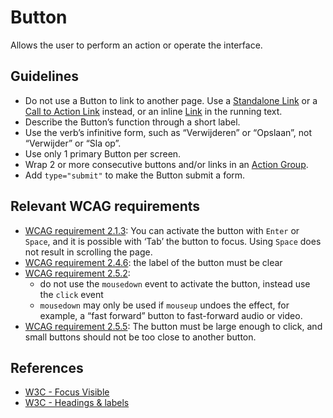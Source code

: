<!-- @license CC0-1.0 -->

# Button

Allows the user to perform an action or operate the interface.

## Guidelines

- Do not use a Button to link to another page.
  Use a [Standalone Link](https://designsystem.amsterdam/?path=/docs/components-navigation-standalone-link--docs)
  or a [Call to Action Link](https://designsystem.amsterdam/?path=/docs/components-navigation-call-to-action-link--docs) instead,
  or an inline [Link](https://designsystem.amsterdam/?path=/docs/components-navigation-link--docs) in the running text.
- Describe the Button’s function through a short label.
- Use the verb’s infinitive form, such as “Verwijderen” or “Opslaan”, not “Verwijder” or “Sla op”.
- Use only 1 primary Button per screen.
- Wrap 2 or more consecutive buttons and/or links in an [Action Group](https://designsystem.amsterdam/?path=/docs/components-layout-action-group--docs).
- Add `type="submit"` to make the Button submit a form.

## Relevant WCAG requirements

- [WCAG requirement 2.1.3](https://www.w3.org/TR/WCAG21/#keyboard-no-exception):
  You can activate the button with `Enter` or `Space`, and it is possible with ‘Tab’ the button to focus.
  Using `Space` does not result in scrolling the page.
- [WCAG requirement 2.4.6](https://www.w3.org/TR/WCAG21/#headings-and-labels): the label of the button must be clear
- [WCAG requirement 2.5.2](https://www.w3.org/TR/WCAG21/#pointer-cancellation):
  - do not use the `mousedown` event to activate the button, instead use the `click` event
  - `mousedown` may only be used if `mouseup` undoes the effect, for example, a “fast forward” button to fast-forward audio or video.
- [WCAG requirement 2.5.5](https://www.w3.org/TR/WCAG21/#target-size): The button must be large enough to click, and small buttons should not be too close to another button.

## References

- [W3C - Focus Visible](https://www.w3.org/WAI/WCAG21/Understanding/focus-visible.html)
- [W3C - Headings & labels](https://www.w3.org/TR/WCAG21/#headings-and-labels)
